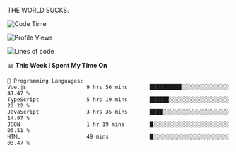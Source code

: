 THE WORLD SUCKS.

<!--START_SECTION:waka-->
![Code Time](http://img.shields.io/badge/Code%20Time-451%20hrs%204%20mins-blue)

![Profile Views](http://img.shields.io/badge/Profile%20Views-0-blue)

![Lines of code](https://img.shields.io/badge/From%20Hello%20World%20I%27ve%20Written-2.1%20million%20lines%20of%20code-blue)

📊 **This Week I Spent My Time On** 

```text
💬 Programming Languages: 
Vue.js                   9 hrs 56 mins       ██████████░░░░░░░░░░░░░░░   41.47 % 
TypeScript               5 hrs 19 mins       ██████░░░░░░░░░░░░░░░░░░░   22.22 % 
JavaScript               3 hrs 35 mins       ████░░░░░░░░░░░░░░░░░░░░░   14.97 % 
JSON                     1 hr 19 mins        █░░░░░░░░░░░░░░░░░░░░░░░░   05.51 % 
HTML                     49 mins             █░░░░░░░░░░░░░░░░░░░░░░░░   03.47 % 
```


<!--END_SECTION:waka-->
